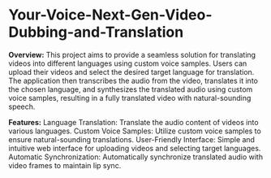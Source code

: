 # Your-Voice-Next-Gen-Video-Dubbing-and-Translation
**Overview:**
This project aims to provide a seamless solution for translating videos into different languages using custom voice samples. Users can upload their videos and select the desired target language for translation. The application then transcribes the audio from the video, translates it into the chosen language, and synthesizes the translated audio using custom voice samples, resulting in a fully translated video with natural-sounding speech.


**Features:**
  Language Translation: Translate the audio content of videos into various languages.
  Custom Voice Samples: Utilize custom voice samples to ensure natural-sounding translations.
  User-Friendly Interface: Simple and intuitive web interface for uploading videos and selecting target languages.
  Automatic Synchronization: Automatically synchronize translated audio with video frames to maintain lip sync.
